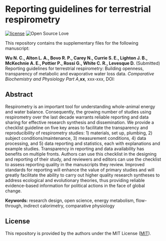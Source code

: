 # Reporting guidelines for terrestrial respirometry

[![license](https://img.shields.io/badge/license-MIT%20+%20file%20LICENSE-lightgrey.svg)](https://choosealicense.com/)
![Open Source
Love](https://badges.frapsoft.com/os/v2/open-source.svg?v=103)

This repository contains the supplementary files for the following manuscript:

**Wu N. C., Alton L. A., Bovo R. P., Carey N., Currie S. E., Lighton J. B., McKechnie A. E., Pottier P., Rossi G., White C. R., Levesque D.** (Submitted) Reporting guidelines for terrestrial respirometry: Building openness, transparency of metabolic and evaporative water loss data. *Comparative Biochemistry and Physiology Part A*,**xx**, xxx-xxx, DOI: 

## Abstract
Respirometry is an important tool for understanding whole-animal energy and water balance. Consequently, the growing number of studies using respirometry over the last decade warrants reliable reporting and data sharing for effective research synthesis and dissemination. We provide a checklist guideline on five key areas to facilitate the transparency and reproducibility of respirometry studies: 1) materials, set up, plumbing, 2) subject conditions/maintenance, 3) measurement conditions, 4) data processing, and 5) data reporting and statistics, each with explanations and example studies. Transparency in reporting and data availability has benefits on multiple fronts. Authors can use this checklist in the designing and reporting of their study, and reviewers and editors can use the checklist to assess reporting quality in the manuscripts they review. Improved standards for reporting will enhance the value of primary studies and will greatly facilitate the ability to carry out higher quality research syntheses to address ecological and evolutionary theories, thus providing reliable evidence-based information for political actions in the face of global change.

**Keywords:** research design, open science, energy metabolism, flow-through, indirect calorimetry, comparative physiology

## License
This repository is provided by the authors under the MIT License ([MIT](http://opensource.org/licenses/MIT)).
